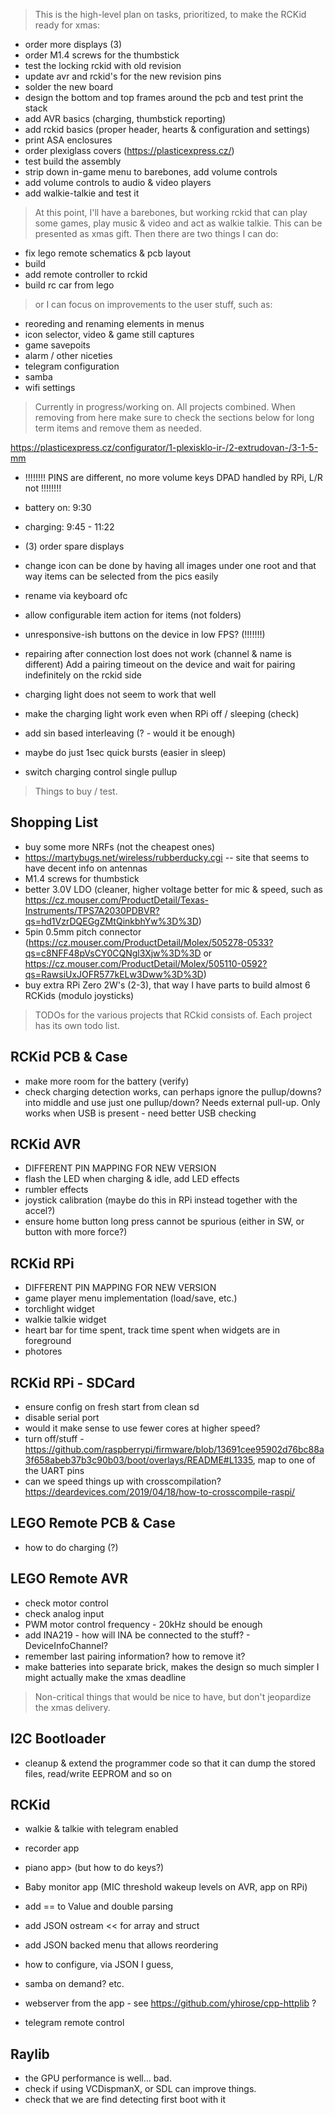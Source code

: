 > This is the high-level plan on tasks, prioritized, to make the RCKid ready for xmas:

- order more displays (3)
- order M1.4 screws for the thumbstick
- test the locking rckid with old revision
- update avr and rckid's for the new revision pins
- solder the new board
- design the bottom and top frames around the pcb and test print the stack
- add AVR basics (charging, thumbstick reporting)
- add rckid basics (proper header, hearts & configuration and settings)
- print ASA enclosures
- order plexiglass covers (https://plasticexpress.cz/)
- test build the assembly
- strip down in-game menu to barebones, add volume controls
- add volume controls to audio & video players
- add walkie-talkie and test it

> At this point, I'll have a barebones, but working rckid that can play some games, play music & video and act as walkie talkie. This can be presented as xmas gift. Then there are two things I can do:

- fix lego remote schematics & pcb layout
- build
- add remote controller to rckid
- build rc car from lego

> or I can focus on improvements to the user stuff, such as:

- reoreding and renaming elements in menus
- icon selector, video & game still captures
- game savepoits
- alarm / other niceties
- telegram configuration
- samba
- wifi settings

> Currently in progress/working on. All projects combined. When removing from here make sure to check the sections below for long term items and remove them as needed. 

https://plasticexpress.cz/configurator/1-plexisklo-ir-/2-extrudovan-/3-1-5-mm

- !!!!!!!! PINS are different, no more volume keys DPAD handled by RPi, L/R not !!!!!!!!

- battery on: 9:30
- charging: 9:45 - 11:22

- (3) order spare displays

- change icon can be done by having all images under one root and that way items can be selected from the pics easily
- rename via keyboard ofc

- allow configurable item action for items (not folders)
- unresponsive-ish buttons on the device in low FPS? (!!!!!!!)


- repairing after connection lost does not work (channel & name is different) Add a pairing timeout on the device and wait for pairing indefinitely on the rckid side

- charging light does not seem to work that well
- make the charging light work even when RPi off / sleeping (check)
- add sin based interleaving (? - would it be enough)
- maybe do just 1sec quick bursts (easier in sleep)
- switch charging control single pullup 

> Things to buy / test. 

## Shopping List

- buy some more NRFs (not the cheapest ones)
- https://martybugs.net/wireless/rubberducky.cgi -- site that seems to have decent info on antennas
- M1.4 screws for thumbstick
- better 3.0V LDO (cleaner, higher voltage better for mic & speed, such as https://cz.mouser.com/ProductDetail/Texas-Instruments/TPS7A2030PDBVR?qs=hd1VzrDQEGgZMtQinkbhYw%3D%3D)
- 5pin 0.5mm pitch connector (https://cz.mouser.com/ProductDetail/Molex/505278-0533?qs=c8NFF48pVsCY0CQNgl3Xjw%3D%3D or https://cz.mouser.com/ProductDetail/Molex/505110-0592?qs=RawsiUxJOFR577kELw3Dww%3D%3D)
- buy extra RPi Zero 2W's (2-3), that way I have parts to build almost 6 RCKids (modulo joysticks)

> TODOs for the various projects that RCkid consists of. Each project has its own todo list.

## RCKid PCB & Case

- make more room for the battery (verify)
- check charging detection works, can perhaps ignore the pullup/downs? into middle and use just one pullup/down? Needs external pull-up. Only works when USB is present - need better USB checking

## RCKid AVR

- DIFFERENT PIN MAPPING FOR NEW VERSION
- flash the LED when charging & idle, add LED effects
- rumbler effects
- joystick calibration (maybe do this in RPi instead together with the accel?) 
- ensure home button long press cannot be spurious (either in SW, or button with more force?)

## RCKid RPi

- DIFFERENT PIN MAPPING FOR NEW VERSION
- game player menu implementation (load/save, etc.)
- torchlight widget
- walkie talkie widget
- heart bar for time spent, track time spent when widgets are in foreground
- photores

## RCKid RPi - SDCard

- ensure config on fresh start from clean sd
- disable serial port
- would it make sense to use fewer cores at higher speed? 
- turn off/stuff - https://github.com/raspberrypi/firmware/blob/13691cee95902d76bc88a3f658abeb37b3c90b03/boot/overlays/README#L1335, map to one of the UART pins 
- can we speed things up with crosscompilation? https://deardevices.com/2019/04/18/how-to-crosscompile-raspi/

## LEGO Remote PCB & Case

- how to do charging (?)

## LEGO Remote AVR

- check motor control
- check analog input
- PWM motor control frequency - 20kHz should be enough
- add INA219 - how will INA be connected to the stuff? - DeviceInfoChannel? 
- remember last pairing information? how to remove it? 
- make batteries into separate brick, makes the design so much simpler I might actually make the xmas deadline

> Non-critical things that would be nice to have, but don't jeopardize the xmas delivery. 

## I2C Bootloader

- cleanup & extend the programmer code so that it can dump the stored files, read/write EEPROM and so on

## RCKid

- walkie & talkie with telegram enabled
- recorder app
- piano app> (but how to do keys?)
- Baby monitor app (MIC threshold wakeup levels on AVR, app on RPi)

- add == to Value and double parsing
- add JSON ostream << for array and struct
- add JSON backed menu that allows reordering
- how to configure, via JSON I guess,
- samba on demand? etc.
- webserver from the app - see https://github.com/yhirose/cpp-httplib ?
- telegram remote control 

## Raylib 

- the GPU performance is well... bad. 
- check if using VCDispmanX, or SDL can improve things. 
- check that we are find detecting first boot with it


